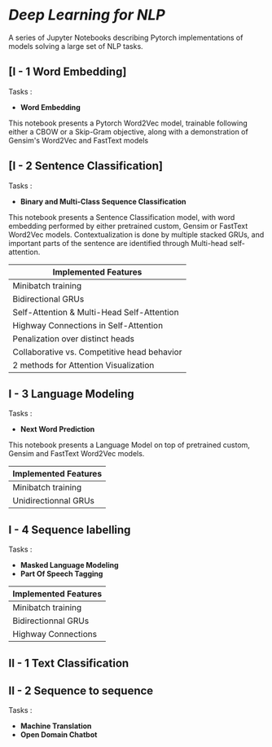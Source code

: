# _Deep Learning for NLP_
A series of Jupyter Notebooks describing Pytorch implementations of models solving a large set of NLP tasks.



## [I - 1 Word Embedding]

 Tasks :

- **Word Embedding**

This notebook presents a Pytorch Word2Vec model, trainable following either a CBOW or a Skip-Gram objective, along with a demonstration of Gensim's Word2Vec and FastText models

## [I - 2 Sentence Classification]

 Tasks :

- **Binary and Multi-Class Sequence Classification**

This notebook presents a Sentence Classification model, with word embedding performed by either pretrained custom, Gensim or FastText Word2Vec models. Contextualization is done by multiple stacked GRUs, and important parts of the sentence are identified through Multi-head self-attention.

| Implemented Features |
|-----|
| Minibatch training |
| Bidirectional GRUs |
| Self-Attention & Multi-Head Self-Attention |
| Highway Connections in Self-Attention |
| Penalization over distinct heads |
| Collaborative vs. Competitive head behavior |
| 2 methods for Attention Visualization |


## I - 3 Language Modeling

Tasks :

- **Next Word Prediction**

This notebook presents a Language Model on top of pretrained custom, Gensim and FastText Word2Vec models.

| Implemented Features |
|-----|
| Minibatch training |
| Unidirectionnal GRUs |

## I - 4 Sequence labelling

Tasks :

- **Masked Language Modeling**
- **Part Of Speech Tagging**


| Implemented Features |
|-----|
| Minibatch training |
| Bidirectionnal GRUs |
| Highway Connections |
 


## II - 1 Text Classification

## II - 2 Sequence to sequence

Tasks :

- **Machine Translation**
- **Open Domain Chatbot**
